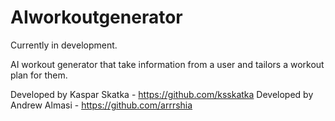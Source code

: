 # AIworkoutgenerator

Currently in development. 

AI workout generator that take information from a user and tailors a workout plan for them.

Developed by Kaspar Skatka - https://github.com/ksskatka
Developed by Andrew Almasi - https://github.com/arrrshia
